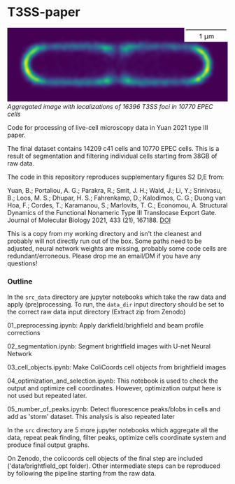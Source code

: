 # T3SS-paper
![image](figures/EPEC_aligned_viridis_cropped.png)
*Aggregated image with localizations of 16396 T3SS foci in 10770 EPEC cells*

Code for processing of live-cell microscopy data in Yuan 2021 type III paper.

The final dataset contains 14209 c41 cells and 10770 EPEC cells. This is a result of segmentation and 
filtering individual cells starting from 38GB of raw data.

The code in this repository reproduces supplementary figures S2 D,E from:

Yuan, B.; Portaliou, A. G.; Parakra, R.; Smit, J. H.; Wald, J.; Li, Y.; Srinivasu, B.; Loos, M. S.; Dhupar, H. 
S.; Fahrenkamp, D.; Kalodimos, C. G.; Duong van Hoa, F.; Cordes, T.; Karamanou, S.; Marlovits, T. C.; Economou, A. 
Structural Dynamics of the Functional Nonameric Type III Translocase Export Gate. 
Journal of Molecular Biology 2021, 433 (21), 167188. [DOI](https://doi.org/10.1016/j.jmb.2021.167188)

This is a copy from my working directory and isn't the cleanest and probably will not directly run out of the box. Some 
paths need to be adjusted, neural network weights are missing, probably some code cells are redundant/erroneous. Please drop me an
email/DM if you have any questions!

### Outline

In the `src_data` directory are jupyter notebooks which take the raw data and apply (pre)processing. To run, 
the `data_dir` input directory should be set to the correct raw data input directory (Extract zip from Zenodo) 

01_preprocessing.ipynb: Apply darkfield/brighfield and beam profile corrections

02_segmentation.ipynb: Segment brightfield images with U-net Neural Network

03_cell_objects.ipynb: Make ColiCoords cell objects from brightfield images

04_optimization_and_selection.ipynb: This notebook is used to check the output and optimize cell coordinates.
However, optimization output here is not used but repeated later.

05_number_of_peaks.ipynb: Detect fluorescence peaks/blobs in cells and add as 'storm' dataset. This analysis 
is also repeated later

In the `src` directory are 5 more jupyter notebooks which aggregate all the data, repeat peak finding, filter
peaks, optimize cells coordinate system and produce final output graphs.

On Zenodo, the colicoords cell objects of the final step are included ('data/brightfield_opt folder). Other
intermediate steps can be reproduced by following the pipeline starting from the raw data.
